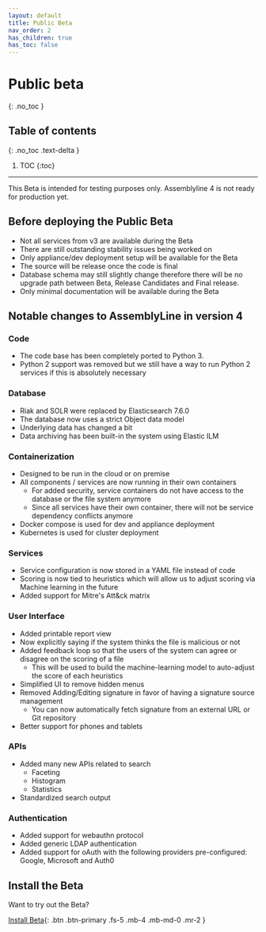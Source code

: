 ```yaml
---
layout: default
title: Public Beta
nav_order: 2
has_children: true
has_toc: false
---
```


# Public beta
{: .no_toc }

## Table of contents
{: .no_toc .text-delta }

1. TOC
{:toc}

---

This Beta is intended for testing purposes only. Assemblyline 4 is not ready for production yet.

## Before deploying the Public Beta

- Not all services from v3 are available during the Beta
- There are still outstanding stability issues being worked on
- Only appliance/dev deployment setup will be available for the Beta
- The source will be release once the code is final
- Database schema may still slightly change therefore there will be no upgrade path between Beta, Release Candidates and Final release.
- Only minimal documentation will be available during the Beta

## Notable changes to AssemblyLine in version 4

### Code

- The code base has been completely ported to Python 3. 
- Python 2 support was removed but we still have a way to run Python 2 services if this is absolutely necessary

### Database

- Riak and SOLR were replaced by Elasticsearch 7.6.0 
- The database now uses a strict Object data model
- Underlying data has changed a bit
- Data archiving has been built-in the system using Elastic ILM 

### Containerization

- Designed to be run in the cloud or on premise
- All components / services are now running in their own containers
    - For added security, service containers do not have access to the database or the file system anymore
    - Since all services have their own container, there will not be service dependency conflicts anymore
- Docker compose is used for dev and appliance deployment 
- Kubernetes is used for cluster deployment

### Services
    
- Service configuration is now stored in a YAML file instead of code
- Scoring is now tied to heuristics which will allow us to adjust scoring via Machine learning in the future
- Added support for Mitre's Att&ck matrix 

### User Interface

- Added printable report view
- Now explicitly saying if the system thinks the file is malicious or not
- Added feedback loop so that the users of the system can agree or disagree on the scoring of a file
    - This will be used to build the machine-learning model to auto-adjust the score of each heuristics
- Simplified UI to remove hidden menus
- Removed Adding/Editing signature in favor of having a signature source management
    - You can now automatically fetch signature from an external URL or Git repository
- Better support for phones and tablets

### APIs

- Added many new APIs related to search
    - Faceting
    - Histogram
    - Statistics
- Standardized search output

### Authentication

- Added support for webauthn protocol
- Added generic LDAP authentication 
- Added support for oAuth with the following providers pre-configured: Google, Microsoft and Auth0

## Install the Beta

Want to try out the Beta?

[Install Beta](./public_beta/install.html){: .btn .btn-primary .fs-5 .mb-4 .mb-md-0 .mr-2 }

